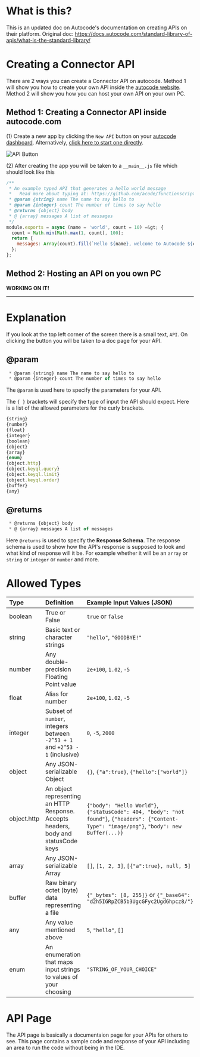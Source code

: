 # What is this?

This is an updated doc on Autocode's documentation on creating APIs on their platform.
Original doc: <https://docs.autocode.com/standard-library-of-apis/what-is-the-standard-library/>

# Creating a Connector API

There are 2 ways you can create a Connector API on autocode.
Method 1 will show you how to create your own API inside the [autocode website](https://autocode.com/dashboard).
Method 2 will show you how you can host your own API on your own PC.

## Method 1: Creating a Connector API inside autocode.com
(1) Create a new app by clicking the `New API` button on your [autocode dashboard](https://autocode.com/dashboard).
    Alternatively, [click here to start one directly](https://autocode.com/mp/?fork=autocode/new-connector-base).

   ![API Button](https://media.discordapp.net/attachments/890182081173405726/981565428830720010/Screenshot_2022-06-01_at_7.59.38_PM.png)
  
(2) After creating the app you will be taken to a `__main__.js` file which should look like this
```js
/**
 * An example typed API that generates a hello world message
 *   Read more about typing at: https://github.com/acode/functionscript
 * @param {string} name The name to say hello to
 * @param {integer} count The number of times to say hello
 * @returns {object} body
 * @ {array} messages A list of messages
 */
module.exports = async (name = 'world', count = 10) =&gt; {
  count = Math.min(Math.max(1, count), 100);
  return {
    messages: Array(count).fill(`Hello ${name}, welcome to Autocode ${count} times!`)
  };
};
```

## Method 2: Hosting an API on you own PC

**WORKING ON IT!**

-----------------------------------------------------------------------------
# Explanation
If you look at the top left corner of the screen there is a small text, `API`. On clicking the button you will be taken to a doc page for your API.

## @param

```js
 * @param {string} name The name to say hello to
 * @param {integer} count The number of times to say hello
```

The `@param` is used here to specify the parameters for your API.

The `{ }` brackets will specify the type of input the API should expect. Here is a list of the allowed parameters for the curly brackets.

```js
{string} 
{number}
{float} 
{integer} 
{boolean} 
{object} 
{array} 
{enum} 
{object.http} 
{object.keyql.query} 
{object.keyql.limit} 
{object.keyql.order} 
{buffer} 
{any}
```
## @returns

```js
 * @returns {object} body
 * @ {array} messages A list of messages
 ```

Here `@returns` is used to specify the **Response Schema**. The response schema is used to show how the API's response is supposed to look and what kind of response will it be.
For example whether it will be an `array` or `string` or `integer` or `number` and more.

# Allowed Types

|  Type  | Definition	| Example Input Values (JSON) |
|:-------|:-----------|:----------------------------|
|boolean | True or False|	`true` or `false`         |
|string	 | Basic text or character strings|	`"hello"`, `"GOODBYE!"`|
|number  | Any double-precision Floating Point value|	`2e+100`, `1.02`, `-5`|
|float	 | Alias for number|	`2e+100`, `1.02`, `-5`|
|integer | Subset of `number`, integers between `-2^53 + 1` and `+2^53 - 1` (inclusive)|	`0`, `-5`, `2000`|
|object  | Any JSON-serializable Object|	`{}`, `{"a":true}`, `{"hello":["world"]}`|
|object.http| An object representing an HTTP Response. Accepts headers, body and statusCode keys|	`{"body": "Hello World"}`, `{"statusCode": 404, "body": "not found"}`, `{"headers": {"Content-Type": "image/png"}`, `"body": new Buffer(...)}`|
|array   | Any JSON-serializable Array |	`[]`, `[1, 2, 3]`, `[{"a":true}, null, 5]`
|buffer  | Raw binary octet (byte) data representing a file |	`{"_bytes": [8, 255]}` or `{"_base64": "d2h5IGRpZCB5b3UgcGFyc2UgdGhpcz8/"}`|
|any	   | Any value mentioned above |	`5`, `"hello"`, `[]`
|enum | An enumeration that maps input strings to values of your choosing	| `"STRING_OF_YOUR_CHOICE"`


# API Page
The API page is basically a documentaion page for your APIs for others to see. This page contains a sample code and response of your API including an area to run the code without being in the IDE.
